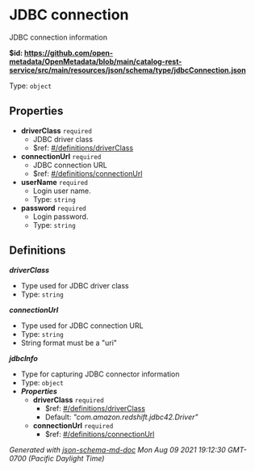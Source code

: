 # JDBC connection

JDBC connection information

<b id="httpsgithub.comopen-metadataopenmetadatablobmaincatalog-rest-servicesrcmainresourcesjsonschematypejdbcconnection.json">&#36;id: https://github.com/open-metadata/OpenMetadata/blob/main/catalog-rest-service/src/main/resources/json/schema/type/jdbcConnection.json</b>

Type: `object`

## Properties
 - <b id="#https://github.com/open-metadata/OpenMetadata/blob/main/catalog-rest-service/src/main/resources/json/schema/type/jdbcConnection.json/properties/driverClass">driverClass</b> `required`
	 - JDBC driver class
	 - &#36;ref: [#/definitions/driverClass](#/definitions/driverClass)
 - <b id="#https://github.com/open-metadata/OpenMetadata/blob/main/catalog-rest-service/src/main/resources/json/schema/type/jdbcConnection.json/properties/connectionUrl">connectionUrl</b> `required`
	 - JDBC connection URL
	 - &#36;ref: [#/definitions/connectionUrl](#/definitions/connectionUrl)
 - <b id="#https://github.com/open-metadata/OpenMetadata/blob/main/catalog-rest-service/src/main/resources/json/schema/type/jdbcConnection.json/properties/userName">userName</b> `required`
	 - Login user name.
	 - Type: `string`
 - <b id="#https://github.com/open-metadata/OpenMetadata/blob/main/catalog-rest-service/src/main/resources/json/schema/type/jdbcConnection.json/properties/password">password</b> `required`
	 - Login password.
	 - Type: `string`


## Definitions
**_driverClass_**

 - Type used for JDBC driver class
 - Type: `string`


**_connectionUrl_**

 - Type used for JDBC connection URL
 - Type: `string`
 - String format must be a "uri"


**_jdbcInfo_**

 - Type for capturing JDBC connector information
 - Type: `object`
 - **_Properties_**
	 - <b id="#https://github.com/open-metadata/OpenMetadata/blob/main/catalog-rest-service/src/main/resources/json/schema/type/jdbcConnection.json/definitions/jdbcInfo/properties/driverClass">driverClass</b> `required`
		 - &#36;ref: [#/definitions/driverClass](#/definitions/driverClass)
		 - Default: _"com.amazon.redshift.jdbc42.Driver"_
	 - <b id="#https://github.com/open-metadata/OpenMetadata/blob/main/catalog-rest-service/src/main/resources/json/schema/type/jdbcConnection.json/definitions/jdbcInfo/properties/connectionUrl">connectionUrl</b> `required`
		 - &#36;ref: [#/definitions/connectionUrl](#/definitions/connectionUrl)



_Generated with [json-schema-md-doc](https://brianwendt.github.io/json-schema-md-doc/)_ _Mon Aug 09 2021 19:12:30 GMT-0700 (Pacific Daylight Time)_
